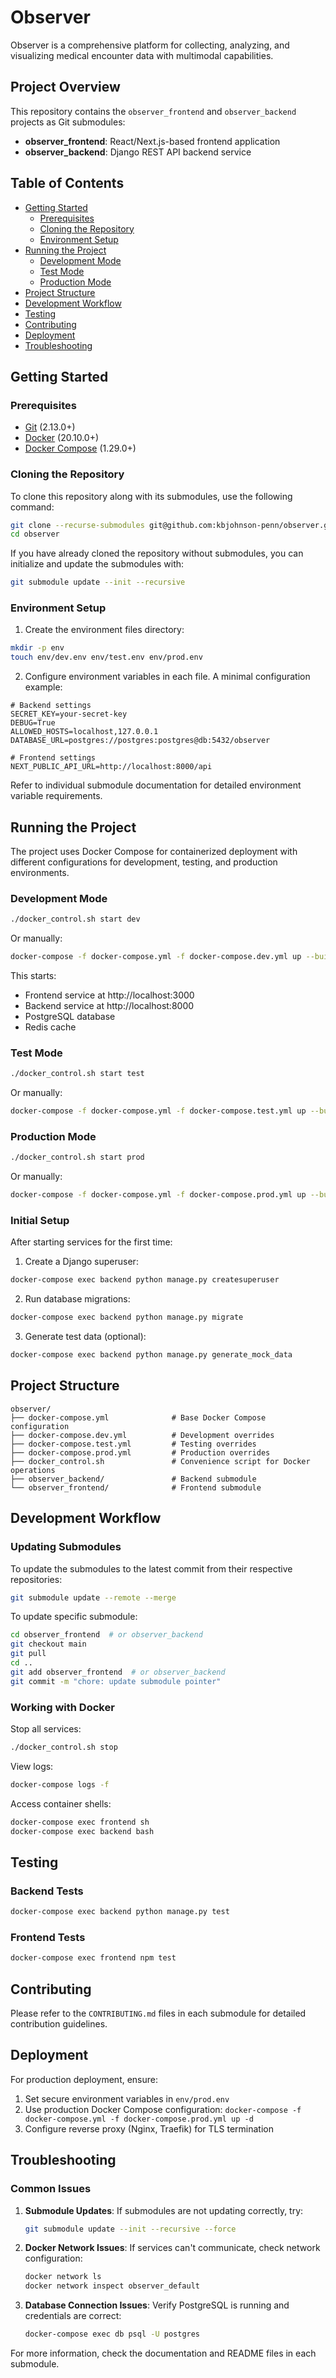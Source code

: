 # Observer

Observer is a comprehensive platform for collecting, analyzing, and visualizing medical encounter data with multimodal capabilities.

## Project Overview

This repository contains the `observer_frontend` and `observer_backend` projects as Git submodules:

- **observer_frontend**: React/Next.js-based frontend application
- **observer_backend**: Django REST API backend service

## Table of Contents

- [Getting Started](#getting-started)
  - [Prerequisites](#prerequisites)
  - [Cloning the Repository](#cloning-the-repository)
  - [Environment Setup](#environment-setup)
- [Running the Project](#running-the-project)
  - [Development Mode](#development-mode)
  - [Test Mode](#test-mode)
  - [Production Mode](#production-mode)
- [Project Structure](#project-structure)
- [Development Workflow](#development-workflow)
- [Testing](#testing)
- [Contributing](#contributing)
- [Deployment](#deployment)
- [Troubleshooting](#troubleshooting)

## Getting Started

### Prerequisites

- [Git](https://git-scm.com/) (2.13.0+)
- [Docker](https://docs.docker.com/get-docker/) (20.10.0+)
- [Docker Compose](https://docs.docker.com/compose/install/) (1.29.0+)

### Cloning the Repository

To clone this repository along with its submodules, use the following command:

```bash
git clone --recurse-submodules git@github.com:kbjohnson-penn/observer.git
cd observer
```

If you have already cloned the repository without submodules, you can initialize and update the submodules with:

```bash
git submodule update --init --recursive
```

### Environment Setup

1. Create the environment files directory:

```bash
mkdir -p env
touch env/dev.env env/test.env env/prod.env
```

2. Configure environment variables in each file. A minimal configuration example:

```
# Backend settings
SECRET_KEY=your-secret-key
DEBUG=True
ALLOWED_HOSTS=localhost,127.0.0.1
DATABASE_URL=postgres://postgres:postgres@db:5432/observer

# Frontend settings
NEXT_PUBLIC_API_URL=http://localhost:8000/api
```

Refer to individual submodule documentation for detailed environment variable requirements.

## Running the Project

The project uses Docker Compose for containerized deployment with different configurations for development, testing, and production environments.

### Development Mode

```bash
./docker_control.sh start dev
```

Or manually:

```bash
docker-compose -f docker-compose.yml -f docker-compose.dev.yml up --build -d
```

This starts:

- Frontend service at http://localhost:3000
- Backend service at http://localhost:8000
- PostgreSQL database
- Redis cache

### Test Mode

```bash
./docker_control.sh start test
```

Or manually:

```bash
docker-compose -f docker-compose.yml -f docker-compose.test.yml up --build -d
```

### Production Mode

```bash
./docker_control.sh start prod
```

Or manually:

```bash
docker-compose -f docker-compose.yml -f docker-compose.prod.yml up --build -d
```

### Initial Setup

After starting services for the first time:

1. Create a Django superuser:

```bash
docker-compose exec backend python manage.py createsuperuser
```

2. Run database migrations:

```bash
docker-compose exec backend python manage.py migrate
```

3. Generate test data (optional):

```bash
docker-compose exec backend python manage.py generate_mock_data
```

## Project Structure

```
observer/
├── docker-compose.yml              # Base Docker Compose configuration
├── docker-compose.dev.yml          # Development overrides
├── docker-compose.test.yml         # Testing overrides
├── docker-compose.prod.yml         # Production overrides
├── docker_control.sh               # Convenience script for Docker operations
├── observer_backend/               # Backend submodule
└── observer_frontend/              # Frontend submodule
```

## Development Workflow

### Updating Submodules

To update the submodules to the latest commit from their respective repositories:

```bash
git submodule update --remote --merge
```

To update specific submodule:

```bash
cd observer_frontend  # or observer_backend
git checkout main
git pull
cd ..
git add observer_frontend  # or observer_backend
git commit -m "chore: update submodule pointer"
```

### Working with Docker

Stop all services:

```bash
./docker_control.sh stop
```

View logs:

```bash
docker-compose logs -f
```

Access container shells:

```bash
docker-compose exec frontend sh
docker-compose exec backend bash
```

## Testing

### Backend Tests

```bash
docker-compose exec backend python manage.py test
```

### Frontend Tests

```bash
docker-compose exec frontend npm test
```

## Contributing

Please refer to the `CONTRIBUTING.md` files in each submodule for detailed contribution guidelines.

## Deployment

For production deployment, ensure:

1. Set secure environment variables in `env/prod.env`
2. Use production Docker Compose configuration: `docker-compose -f docker-compose.yml -f docker-compose.prod.yml up -d`
3. Configure reverse proxy (Nginx, Traefik) for TLS termination

## Troubleshooting

### Common Issues

1. **Submodule Updates**: If submodules are not updating correctly, try:

   ```bash
   git submodule update --init --recursive --force
   ```

2. **Docker Network Issues**: If services can't communicate, check network configuration:

   ```bash
   docker network ls
   docker network inspect observer_default
   ```

3. **Database Connection Issues**: Verify PostgreSQL is running and credentials are correct:
   ```bash
   docker-compose exec db psql -U postgres
   ```

For more information, check the documentation and README files in each submodule.
